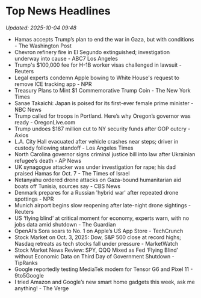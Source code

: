 # Top News Headlines

_Updated: 2025-10-04 09:48_

- Hamas accepts Trump’s plan to end the war in Gaza, but with conditions - The Washington Post
- Chevron refinery fire in El Segundo extinguished; investigation underway into cause - ABC7 Los Angeles
- Trump's $100,000 fee for H-1B worker visas challenged in lawsuit - Reuters
- Legal experts condemn Apple bowing to White House's request to remove ICE tracking app - NPR
- Treasury Plans to Mint $1 Commemorative Trump Coin - The New York Times
- Sanae Takaichi: Japan is poised for its first-ever female prime minister - NBC News
- Trump called for troops in Portland. Here’s why Oregon’s governor was ready - OregonLive.com
- Trump undoes $187 million cut to NY security funds after GOP outcry - Axios
- L.A. City Hall evacuated after vehicle crashes near steps; driver in custody following standoff - Los Angeles Times
- North Carolina governor signs criminal justice bill into law after Ukrainian refugee’s death - AP News
- UK synagogue attacker was under investigation for rape; his dad praised Hamas for Oct. 7 - The Times of Israel
- Netanyahu ordered drone attacks on Gaza-bound humanitarian aid boats off Tunisia, sources say - CBS News
- Denmark prepares for a Russian 'hybrid war' after repeated drone spottings - NPR
- Munich airport begins slow reopening after late-night drone sightings - Reuters
- US ‘flying blind’ at critical moment for economy, experts warn, with no jobs data amid shutdown - The Guardian
- OpenAI’s Sora soars to No. 1 on Apple’s US App Store - TechCrunch
- Stock Market on Oct. 3, 2025: Dow, S&P 500 close at record highs; Nasdaq retreats as tech stocks fall under pressure - MarketWatch
- Stock Market News Review: SPY, QQQ Mixed as Fed ‘Flying Blind’ without Economic Data on Third Day of Government Shutdown - TipRanks
- Google reportedly testing MediaTek modem for Tensor G6 and Pixel 11 - 9to5Google
- I tried Amazon and Google’s new smart home gadgets this week, ask me anything! - The Verge